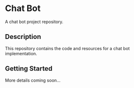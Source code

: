 # Chat Bot

A chat bot project repository.

## Description
This repository contains the code and resources for a chat bot implementation.

## Getting Started
More details coming soon...

